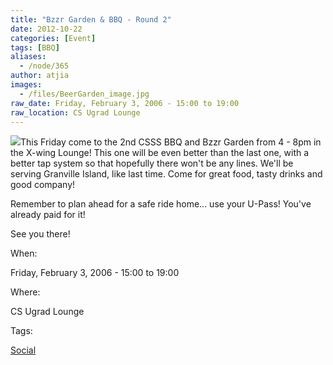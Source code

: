 ```yaml
---
title: "Bzzr Garden & BBQ - Round 2"
date: 2012-10-22
categories: [Event]
tags: [BBQ]
aliases:
  - /node/365
author: atjia
images:
  - /files/BeerGarden_image.jpg
raw_date: Friday, February 3, 2006 - 15:00 to 19:00
raw_location: CS Ugrad Lounge
---
```


![](/files/BeerGarden_image.jpg)This Friday come to the 2nd CSSS BBQ and Bzzr Garden from 4 - 8pm in the X-wing Lounge! This one will be even better than the last one, with a better tap system so that hopefully there won't be any lines. We'll be serving Granville Island, like last time. Come for great food, tasty drinks and good company!

Remember to plan ahead for a safe ride home... use your U-Pass! You've already paid for it!

See you there!

When: 

Friday, February 3, 2006 - 15:00 to 19:00

Where: 

CS Ugrad Lounge

Tags: 

[Social](/social)
